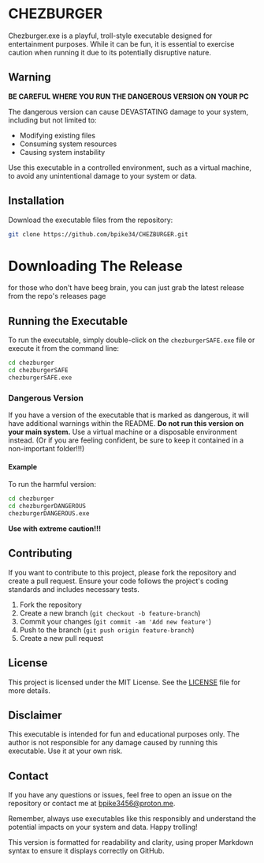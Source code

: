 # CHEZBURGER

Chezburger.exe is a playful, troll-style executable designed for entertainment purposes. While it can be fun, it is essential to exercise caution when running it due to its potentially disruptive nature.

## Warning
**BE CAREFUL WHERE YOU RUN THE DANGEROUS VERSION ON YOUR PC**

The dangerous version can cause DEVASTATING damage to your system, including but not limited to:

- Modifying existing files
- Consuming system resources
- Causing system instability

Use this executable in a controlled environment, such as a virtual machine, to avoid any unintentional damage to your system or data.

## Installation
Download the executable files from the repository:
```sh
git clone https://github.com/bpike34/CHEZBURGER.git
```
# Downloading The Release
for those who don't have beeg brain,
you can just grab the latest release from the repo's releases page

## Running the Executable
To run the executable, simply double-click on the `chezburgerSAFE.exe` file or execute it from the command line:
```sh
cd chezburger
cd chezburgerSAFE
chezburgerSAFE.exe
```

### Dangerous Version
If you have a version of the executable that is marked as dangerous, it will have additional warnings within the README. **Do not run this version on your main system.** Use a virtual machine or a disposable environment instead. (Or if you are feeling confident, be sure to keep it contained in a non-important folder!!!)

#### Example
To run the harmful version:
```sh
cd chezburger
cd chezburgerDANGEROUS
chezburgerDANGEROUS.exe
```
**Use with extreme caution!!!**

## Contributing
If you want to contribute to this project, please fork the repository and create a pull request. Ensure your code follows the project's coding standards and includes necessary tests.

1. Fork the repository
2. Create a new branch (`git checkout -b feature-branch`)
3. Commit your changes (`git commit -am 'Add new feature'`)
4. Push to the branch (`git push origin feature-branch`)
5. Create a new pull request

## License
This project is licensed under the MIT License. See the [LICENSE](LICENSE) file for more details.

## Disclaimer
This executable is intended for fun and educational purposes only. The author is not responsible for any damage caused by running this executable. Use it at your own risk.

## Contact
If you have any questions or issues, feel free to open an issue on the repository or contact me at [bpike3456@proton.me](mailto:bpike3456@proton.me).

Remember, always use executables like this responsibly and understand the potential impacts on your system and data. Happy trolling!


This version is formatted for readability and clarity, using proper Markdown syntax to ensure it displays correctly on GitHub.
